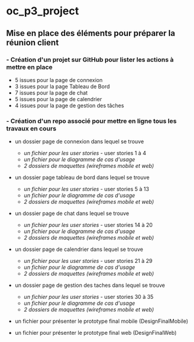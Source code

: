 # oc_p3_project
## Mise en place des éléments pour préparer la réunion client

### - Création d'un projet sur GitHub pour lister les actions à mettre en place 

* 5 issues pour la page de connexion
* 3 issues pour la page Tableau de Bord
* 7 issues pour la page de chat
* 5 issues pour la page de calendrier
* 4 issues pour la page de gestion des tâches


### - Création d'un repo associé pour mettre en ligne tous les travaux en cours

* un dossier page de connexion dans lequel se trouve 
  * _un fichier pour les user stories_ - user stories 1 à 4
  * _un fichier pour le diagramme de cas d'usage_
  * _2 dossiers de maquettes (wireframes mobile et web)_

* un dossier page tableau de bord dans lequel se trouve 
  * _un fichier pour les user stories_ - user stories 5 à 13
  * _un fichier pour le diagramme de cas d'usage_
  * _2 dossiers de maquettes (wireframes mobile et web)_

* un dossier page de chat dans lequel se trouve 
  * _un fichier pour les user stories_ - user stories 14 à 20
  * _un fichier pour le diagramme de cas d'usage_
  * _2 dossiers de maquettes (wireframes mobile et web)_

* un dossier page de calendrier dans lequel se trouve 
  * _un fichier pour les user stories_ - user stories 21 à 29
  * _un fichier pour le diagramme de cas d'usage_
  * _2 dossiers de maquettes (wireframes mobile et web)_

* un dossier page de gestion des taches dans lequel se trouve 
  * _un fichier pour les user stories_ - user stories 30 à 35
  * _un fichier pour le diagramme de cas d'usage_
  * _2 dossiers de maquettes (wireframes mobile et web)_

* un fichier pour présenter le prototype final mobile (DesignFinalMobile)

* un fichier pour présenter le prototype final web (DesignFinalWeb)
